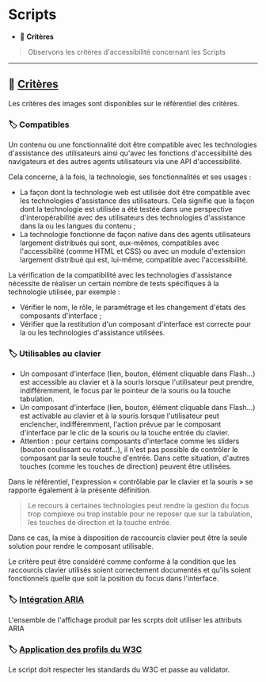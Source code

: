 # Scripts

*  🔖 **Critères**

> Observons les critères d'accessibilité concernant les Scripts

___

## 📑 [Critères](https://www.numerique.gouv.fr/publications/rgaa-accessibilite/methode/criteres/#topic)

Les critères des images sont disponibles sur le référentiel des critères.

### 🏷️ **Compatibles**

Un contenu ou une fonctionnalité doit être compatible avec les technologies d'assistance des utilisateurs ainsi qu'avec les fonctions d'accessibilité des navigateurs et des autres agents utilisateurs via une API d'accessibilité.

Cela concerne, à la fois, la technologie, ses fonctionnalités et ses usages :

* La façon dont la technologie web est utilisée doit être compatible avec les technologies d'assistance des utilisateurs. Cela signifie que la façon dont la technologie est utilisée a été testée dans une perspective d'interopérabilité avec des utilisateurs des technologies d'assistance dans la ou les langues du contenu ;
* La technologie fonctionne de façon native dans des agents utilisateurs largement distribués qui sont, eux-mêmes, compatibles avec l'accessibilité (comme HTML et CSS) ou avec un module d'extension largement distribué qui est, lui-même, compatible avec l'accessibilité.

La vérification de la compatibilité avec les technologies d'assistance nécessite de réaliser un certain nombre de tests spécifiques à la technologie utilisée, par exemple :

* Vérifier le nom, le rôle, le paramétrage et les changement d'états des composants d'interface ;
* Vérifier que la restitution d'un composant d'interface est correcte pour la ou les technologies d'assistance utilisées.

### 🏷️ **Utilisables au clavier**

* Un composant d'interface (lien, bouton, élément cliquable dans Flash…) est accessible au clavier et à la souris lorsque l'utilisateur peut prendre, indifféremment, le focus par le pointeur de la souris ou la touche tabulation.
* Un composant d'interface (lien, bouton, élément cliquable dans Flash…) est activable au clavier et à la souris lorsque l'utilisateur peut enclencher, indifféremment, l'action prévue par le composant d'interface par le clic de la souris ou la touche entrée du clavier.
* Attention : pour certains composants d'interface comme les sliders (bouton coulissant ou rotatif…), il n'est pas possible de contrôler le composant par la seule touche d'entrée. Dans cette situation, d'autres touches (comme les touches de direction) peuvent être utilisées.

Dans le référentiel, l'expression « contrôlable par le clavier et la souris » se rapporte également à la présente définition.

> Le recours à certaines technologies peut rendre la gestion du focus trop complexe ou trop instable pour ne reposer que sur la tabulation, les touches de direction et la touche entrée.

Dans ce cas, la mise à disposition de raccourcis clavier peut être la seule solution pour rendre le composant utilisable.

Le critère peut être considéré comme conforme à la condition que les raccourcis clavier utilisés soient correctement documentés et qu'ils soient fonctionnels quelle que soit la position du focus dans l'interface.

### 🏷️ **[Intégration ARIA](https://developer.mozilla.org/fr/docs/Accessibilit%C3%A9/ARIA)**

L'ensemble de l'affichage produit par les scrpts doit utiliser les attributs ARIA

### 🏷️ **[Application des profils du W3C](https://validator.w3.org/#validate_by_uri)**

Le script doit respecter les standards du W3C et passe au validator.